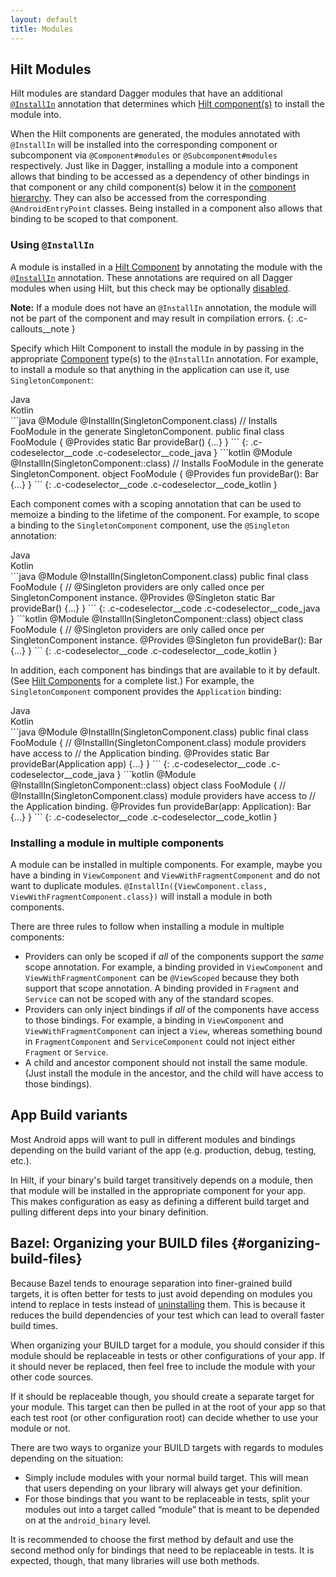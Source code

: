 ```yaml
---
layout: default
title: Modules
---
```


## Hilt Modules

Hilt modules are standard Dagger modules that have an additional
[`@InstallIn`](https://dagger.dev/api/latest/dagger/hilt/InstallIn.html)
annotation that determines which
[Hilt component(s)](components.md#hilt-components) to install the module into.

When the Hilt components are generated, the modules annotated with `@InstallIn`
will be installed into the corresponding component or subcomponent via
`@Component#modules` or `@Subcomponent#modules` respectively. Just
like in Dagger, installing a module into a component allows that binding to be
accessed as a dependency of other bindings in that component or any child
component(s) below it in the
[component hierarchy](components.md#component-hierarchy). They can also be
accessed from the corresponding `@AndroidEntryPoint` classes. Being installed in
a component also allows that binding to be scoped to that component.

### Using `@InstallIn`

A module is installed in a [Hilt Component](components.md) by annotating the
module with the
[`@InstallIn`](https://dagger.dev/api/latest/dagger/hilt/InstallIn.html)
annotation. These annotations are required on all Dagger modules when using
Hilt, but this check may be optionally
[disabled](compiler-options.md#disable-install-in-check).

**Note:** If a module does not have an `@InstallIn` annotation, the module will
not be part of the component and may result in compilation errors.
{: .c-callouts__note }

Specify which Hilt Component to install the module in by passing in the
appropriate [Component](components.md) type(s) to the `@InstallIn` annotation.
For example, to install a module so that anything in the application can use it,
use `SingletonComponent`:

<div class="c-codeselector__button c-codeselector__button_java">Java</div>
<div class="c-codeselector__button c-codeselector__button_kotlin">Kotlin</div>
```java
@Module
@InstallIn(SingletonComponent.class) // Installs FooModule in the generate SingletonComponent.
public final class FooModule {
  @Provides
  static Bar provideBar() {...}
}
```
{: .c-codeselector__code .c-codeselector__code_java }
```kotlin
@Module
@InstallIn(SingletonComponent::class) // Installs FooModule in the generate SingletonComponent.
object FooModule {
  @Provides
  fun provideBar(): Bar {...}
}
```
{: .c-codeselector__code .c-codeselector__code_kotlin }

Each component comes with a scoping annotation that can be used to memoize a
binding to the lifetime of the component. For example, to scope a binding to the
`SingletonComponent` component, use the `@Singleton` annotation:

<div class="c-codeselector__button c-codeselector__button_java">Java</div>
<div class="c-codeselector__button c-codeselector__button_kotlin">Kotlin</div>
```java
@Module
@InstallIn(SingletonComponent.class)
public final class FooModule {
  // @Singleton providers are only called once per SingletonComponent instance.
  @Provides
  @Singleton
  static Bar provideBar() {...}
}
```
{: .c-codeselector__code .c-codeselector__code_java }
```kotlin
@Module
@InstallIn(SingletonComponent::class)
object class FooModule {
  // @Singleton providers are only called once per SingletonComponent instance.
  @Provides
  @Singleton
  fun provideBar(): Bar {...}
}
```
{: .c-codeselector__code .c-codeselector__code_kotlin }

In addition, each component has bindings that are available to it by default.
(See [Hilt Components](components.md#component-bindings) for a complete list.)
For example, the `SingletonComponent` component provides the `Application`
binding:

<!-- TODO(erichang): Change this to @ApplicationContext Application when that
     is added in -->

<div class="c-codeselector__button c-codeselector__button_java">Java</div>
<div class="c-codeselector__button c-codeselector__button_kotlin">Kotlin</div>
```java
@Module
@InstallIn(SingletonComponent.class)
public final class FooModule {
  // @InstallIn(SingletonComponent.class) module providers have access to
  // the Application binding.
  @Provides
  static Bar provideBar(Application app) {...}
}
```
{: .c-codeselector__code .c-codeselector__code_java }
```kotlin
@Module
@InstallIn(SingletonComponent::class)
object class FooModule {
  // @InstallIn(SingletonComponent.class) module providers have access to
  // the Application binding.
  @Provides
  fun provideBar(app: Application): Bar {...}
}
```
{: .c-codeselector__code .c-codeselector__code_kotlin }

### Installing a module in multiple components

A module can be installed in multiple components. For example, maybe you have a
binding in `ViewComponent` and `ViewWithFragmentComponent` and do not want to
duplicate modules. `@InstallIn({ViewComponent.class,
ViewWithFragmentComponent.class})` will install a module in both components.

There are three rules to follow when installing a module in multiple components:

*   Providers can only be scoped if _all_ of the components support the _same_
    scope annotation. For example, a binding provided in `ViewComponent` and
    `ViewWithFragmentComponent` can be `@ViewScoped` because they both support
    that scope annotation. A binding provided in `Fragment` and `Service` can
    not be scoped with any of the standard scopes.
*   Providers can only inject bindings if _all_ of the components have access to
    those bindings. For example, a binding in `ViewComponent` and
    `ViewWithFragmentComponent` can inject a `View`, whereas something bound in
    `FragmentComponent` and `ServiceComponent` could not inject either
    `Fragment` or `Service`.
*   A child and ancestor component should not install the same module. (Just
    install the module in the ancestor, and the child will have access to those
    bindings).

## App Build variants

Most Android apps will want to pull in different modules and bindings depending
on the build variant of the app (e.g. production, debug, testing, etc.).

In Hilt, if your binary's build target transitively depends on a module, then
that module will be installed in the appropriate component for your app. This
makes configuration as easy as defining a different build target and pulling
different deps into your binary definition.

<!-- TODO(erichang): Discuss source sets for Gradle -->

## Bazel: Organizing your BUILD files {#organizing-build-files}

Because Bazel tends to enourage separation into finer-grained build targets, it
is often better for tests to just avoid depending on modules you intend to
replace in tests instead of [uninstalling](testing.md#uninstall-modules) them.
This is because it reduces the build dependencies of your test which can lead to
overall faster build times.

When organizing your BUILD target for a module, you should consider if this
module should be replaceable in tests or other configurations of your app. If it
should never be replaced, then feel free to include the module with your other
code sources.

If it should be replaceable though, you should create a separate target for your
module. This target can then be pulled in at the root of your app so that each
test root (or other configuration root) can decide whether to use your module or
not.

There are two ways to organize your BUILD targets with regards to modules
depending on the situation:

*   Simply include modules with your normal build target. This will mean that
    users depending on your library will always get your definition.
*   For those bindings that you want to be replaceable in tests, split your
    modules out into a target called “module” that is meant to be depended on at
    the `android_binary` level.

It is recommended to choose the first method by default and use the second
method only for bindings that need to be replaceable in tests. It is expected,
though, that many libraries will use both methods.

